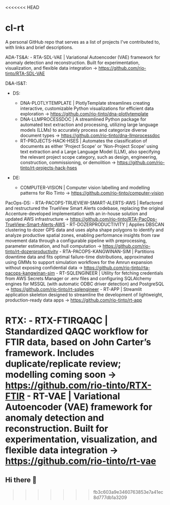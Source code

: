 <<<<<<< HEAD
# cl-rt
A personal GitHub repo that serves as a list of projects I've contributed to, with links and brief descriptions.

ADA-TS&A:
    - RTA-SDL-VAE | Variational Autoencoder (VAE) framework for anomaly detection and reconstruction. Built for experimentation, visualization, and flexible data integration -> https://github.com/rio-tinto/RTA-SDL-VAE

D&A-IS&T:
- DS: 
    - DNA-PLOTLYTEMPLATE | PlotlyTemplate streamlines creating interactive, customizable Python visualizations for efficient data exploration -> https://github.com/rio-tinto/dna-plotlytemplate
    - DNA-LLMPROCESSDOC | A streamlined Python package for automated text extraction and processing, utilizing large language models (LLMs) to accurately process and categorize diverse document types -> https://github.com/rio-tinto/dna-llmprocessdoc
    - RT-PROJECTS-HACK-HSES | Automates the classification of documents as either 'Project Scope' or 'Non-Project Scope' using text extraction and a Large Language Model (LLM), also specifying the relevant project scope category, such as design, engineering, construction, commissioning, or demolition -> https://github.com/rio-tinto/rt-projects-hack-hses

- DE:
    - COMPUTER-VISION | Computer vision labelling and modelling patterns for Rio Tinto -> https://github.com/rio-tinto/computer-vision

PacOps-DS:
    - RTA-PACOPS-TRUEVIEW-SMART-ALERTS-AWS | Refactored and restructured the TrueView Smart Alerts codebase, replacing the original Accenture-developed implementation with an in-house solution and updated AWS infrastructure -> https://github.com/rio-tinto/RTA-PacOps-TrueView-Smart-Alerts-AWS
    - RT-DOZERPRODUCTIVITY | Applies DBSCAN clustering to dozer GPS data and uses alpha shape polygons to identify and analyze productive spatial zones, enabling performance insights from raw movement data through a configurable pipeline with preprocessing, parameter estimation, and hull computation -> https://github.com/rio-tinto/rt-dozerproductivity
    - RTA-PACOPS-KANGWINAN-SIM | Partitions downtime data and fits optimal failure-time distributions, approximated using GMMs to support simulation workflows for the Amrun expansion without exposing confidential data -> https://github.com/rio-tinto/rta-pacops-kangwinan-sim
    - RT-SQLENGINEER | Utility for fetching credentials from AWS Secrets Manager or .env files and configuring SQLAlchemy engines for MSSQL (with automatic ODBC driver detection) and PostgreSQL -> https://github.com/rio-tinto/rt-sqlengineer
    - RT-APP | Streamlit application skeleton designed to streamline the development of lightweight, production-ready data apps -> https://github.com/rio-tinto/rt-app

RTX: 
    - RTX-FTIRQAQC | Standardized QAQC workflow for FTIR data, based on John Carter’s framework. Includes duplicate/replicate review; modelling coming soon -> https://github.com/rio-tinto/RTX-FTIR
    - RT-VAE | Variational Autoencoder (VAE) framework for anomaly detection and reconstruction. Built for experimentation, visualization, and flexible data integration -> https://github.com/rio-tinto/rt-vae
=======
## Hi there 👋

<!--
**cl-rt/cl-rt** is a ✨ _special_ ✨ repository because its `README.md` (this file) appears on your GitHub profile.

Here are some ideas to get you started:

- 🔭 I’m currently working on ...
- 🌱 I’m currently learning ...
- 👯 I’m looking to collaborate on ...
- 🤔 I’m looking for help with ...
- 💬 Ask me about ...
- 📫 How to reach me: ...
- 😄 Pronouns: ...
- ⚡ Fun fact: ...
-->
>>>>>>> fb3c603a9e3460763853e7a41ec8d777db1a3209

